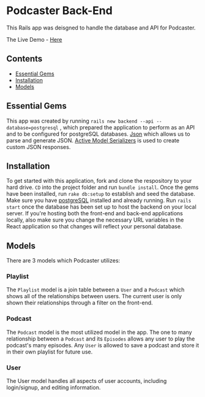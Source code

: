 # Podcaster Back-End

This Rails app was deisgned to handle the database and API for Podcaster. 
  
The Live Demo - [Here](https://www.youtube.com/watch?v=3Zc7Oco0yII)
## Contents

- [Essential Gems](#essentual-gmes)
- [Installation](#installation)
- [Models](#models)

## Essential Gems

This app was created by running ```rails new backend --api --database=postgresql``` , which prepared the application to perform as an API and to be configured for postgreSQL databases. [Json](https://github.com/flori/json) which allows us to parse and generate JSON. [Active Model Serializers](https://github.com/rails-api/active_model_serializers/tree/v0.9.3) is used to create custom JSON responses. 
## Installation 

To get started with this application, fork and clone the respository to your hard drive. ```CD``` into the project folder and run ```bundle install```. Once the gems have been installed, run ```rake db:setup``` to establish and seed the database. Make sure you have [postgreSQL](https://postgresapp.com/) installed and already running. Run ```rails start``` once the database has been set up to host the backend on your local server. If you're hosting both the front-end and back-end applications locally, also make sure you change the necessary URL variables in the React application so that changes will reflect your personal database. 

## Models

There are 3 models which Podcaster utilizes: 

### Playlist 

The ```Playlist``` model is a join table between a ```User``` and a ```Podcast``` which shows all of the relationships between users. The current user is only shown their relationships through a filter on the front-end. 

### Podcast 

The ```Podcast``` model is the most utilized model in the app. The one to many relationship between a ```Podcast``` and its ```Episodes``` allows any user to play the podcast's many episodes. Any ```User``` is allowed to save a podcast and store it in their own playlist for future use. 

### User
The User model handles all aspects of user accounts, including login/signup, and editing information.

